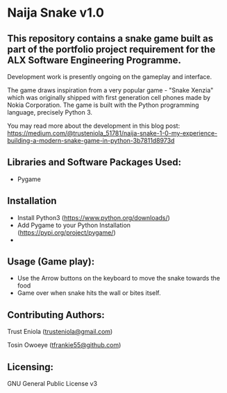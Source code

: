 # Naija Snake v1.0

## This repository contains a snake game built as part of the portfolio project requirement for the ALX Software Engineering Programme.
Development work is presently ongoing on the gameplay and interface.

The game draws inspiration from a very popular game - "Snake Xenzia" which was originally shipped with first generation cell phones made by Nokia Corporation.
The game is built with the Python programming language, precisely Python 3. 

You may read more about the development in this blog post:                                                                           
https://medium.com/@trusteniola_51781/naija-snake-1-0-my-experience-building-a-modern-snake-game-in-python-3b7811d8973d


## Libraries and Software Packages Used:
* Pygame

## Installation
* Install Python3 (https://www.python.org/downloads/)
* Add Pygame to your Python Installation (https://pypi.org/project/pygame/)
* 
## Usage (Game play):
* Use the Arrow buttons on the keyboard to move the snake towards the food
* Game over when snake hits the wall or bites itself.

## Contributing Authors:
Trust Eniola (trusteniola@gmail.com)
                                                                                                                                      
Tosin Owoeye (tfrankie55@github.com)

## Licensing:
GNU General Public License v3

